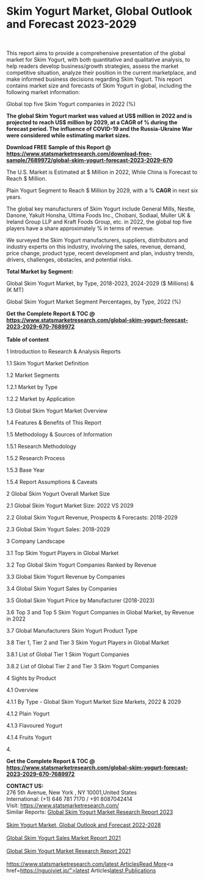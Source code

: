 <h1>Skim Yogurt Market, Global Outlook and Forecast 2023-2029</h1><br/><p>This report aims to provide a comprehensive presentation of the global market for Skim Yogurt, with both quantitative and qualitative analysis, to help readers develop business/growth strategies, assess the market competitive situation, analyze their position in the current marketplace, and make informed business decisions regarding Skim Yogurt. This report contains market size and forecasts of Skim Yogurt in global, including the following market information:</p><p>Global top five Skim Yogurt companies in 2022 (%)</p><p><strong>The global Skim Yogurt market was valued at US$ million in 2022 and is projected to reach US$ million by 2029, at a <strong>CAGR</strong> of % during the forecast period. The influence of COVID-19 and the Russia-Ukraine War were considered while estimating market sizes.</strong></p><p><strong>Download FREE Sample of this Report @ <a href="https://www.statsmarketresearch.com/download-free-sample/7689972/global-skim-yogurt-forecast-2023-2029-670">https://www.statsmarketresearch.com/download-free-sample/7689972/global-skim-yogurt-forecast-2023-2029-670</a></strong></p><p>The U.S. Market is Estimated at $ Million in 2022, While China is Forecast to Reach $ Million.</p><p>Plain Yogurt Segment to Reach $ Million by 2029, with a % <strong>CAGR</strong> in next six years.</p><p>The global key manufacturers of Skim Yogurt include General Mills, Nestle, Danone, Yakult Honsha, Ultima Foods Inc., Chobani, Sodiaal, Muller UK & Ireland Group LLP and Kraft Foods Group, etc. in 2022, the global top five players have a share approximately % in terms of revenue.</p><p>We surveyed the Skim Yogurt manufacturers, suppliers, distributors and industry experts on this industry, involving the sales, revenue, demand, price change, product type, recent development and plan, industry trends, drivers, challenges, obstacles, and potential risks.</p><p><strong>Total Market by Segment:</strong></p><p>Global Skim Yogurt Market, by Type, 2018-2023, 2024-2029 ($ Millions) & (K MT)</p><p>Global Skim Yogurt Market Segment Percentages, by Type, 2022 (%)</p><div><b>Get the Complete Report & TOC @ <a href="https://www.statsmarketresearch.com/global-skim-yogurt-forecast-2023-2029-670-7689972">https://www.statsmarketresearch.com/global-skim-yogurt-forecast-2023-2029-670-7689972</a></b></div><br><b>Table of content</b><p>1 Introduction to Research & Analysis Reports<br />
 
  1.1 Skim Yogurt Market Definition<br />
 
  1.2 Market Segments<br />
 
  1.2.1 Market by Type<br />
 
  1.2.2 Market by Application<br />
 
  1.3 Global Skim Yogurt Market Overview<br />
 
  1.4 Features & Benefits of This Report<br />
 
  1.5 Methodology & Sources of Information<br />
 
  1.5.1 Research Methodology<br />
 
  1.5.2 Research Process<br />
 
  1.5.3 Base Year<br />
 
  1.5.4 Report Assumptions & Caveats<br />
 
 2 Global Skim Yogurt Overall Market Size<br />
 
  2.1 Global Skim Yogurt Market Size: 2022 VS 2029<br />
 
  2.2 Global Skim Yogurt Revenue, Prospects & Forecasts: 2018-2029<br />
 
  2.3 Global Skim Yogurt Sales: 2018-2029<br />
 
 3 Company Landscape<br />
 
  3.1 Top Skim Yogurt Players in Global Market<br />
 
  3.2 Top Global Skim Yogurt Companies Ranked by Revenue<br />
 
  3.3 Global Skim Yogurt Revenue by Companies<br />
 
  3.4 Global Skim Yogurt Sales by Companies<br />
 
  3.5 Global Skim Yogurt Price by Manufacturer (2018-2023)<br />
 
  3.6 Top 3 and Top 5 Skim Yogurt Companies in Global Market, by Revenue in 2022<br />
 
  3.7 Global Manufacturers Skim Yogurt Product Type<br />
 
  3.8 Tier 1, Tier 2 and Tier 3 Skim Yogurt Players in Global Market<br />
 
  3.8.1 List of Global Tier 1 Skim Yogurt Companies<br />
 
  3.8.2 List of Global Tier 2 and Tier 3 Skim Yogurt Companies<br />
 
 4 Sights by Product<br />
 
  4.1 Overview<br />
 
  4.1.1 By Type - Global Skim Yogurt Market Size Markets, 2022 & 2029<br />
 
  4.1.2 Plain Yogurt<br />
 
  4.1.3 Flavoured Yogurt<br />
 
  4.1.4 Fruits Yogurt<br />
 
  4.<br><div><b>Get the Complete Report & TOC @ <a href="https://www.statsmarketresearch.com/global-skim-yogurt-forecast-2023-2029-670-7689972">https://www.statsmarketresearch.com/global-skim-yogurt-forecast-2023-2029-670-7689972</a></b></div></p> <b>CONTACT US:</b><br>276 5th Avenue, New York , NY 10001,United States<br>International: (+1) 646 781 7170 / +91 8087042414<br>Visit: <a href="https://www.statsmarketresearch.com/">https://www.statsmarketresearch.com/</a><br>Similar Reports: <a href="https://www.statsmarketresearch.com/global-skim-yogurt-forecast-2023-2029-670-7689972">Global Skim Yogurt Market Research Report 2023</a><br/><br/><a href="https://www.statsmarketresearch.com/global-skim-yogurt-forecast-2023-2029-670-7689972">Skim Yogurt Market, Global Outlook and Forecast 2022-2028</a><br/><br/><a href="https://www.statsmarketresearch.com/global-skim-yogurt-forecast-2023-2029-670-7689972">Global Skim Yogurt Sales Market Report 2021</a><br/><br/><a href="https://www.statsmarketresearch.com/global-skim-yogurt-forecast-2023-2029-670-7689972">Global Skim Yogurt Market Research Report 2021</a><br/><br/><a href="https://gyeongbokgung.com">https://www.statsmarketresearch.com/</a><a href="https://hallyeomaritime.com">latest Articles</a><a href="https://jingwansa.com">Read More</a><a href=https://nguoiviet.jp/">latest Articles</a><a href="https://www.intelmarketresearch.com/">latest Publications</a>